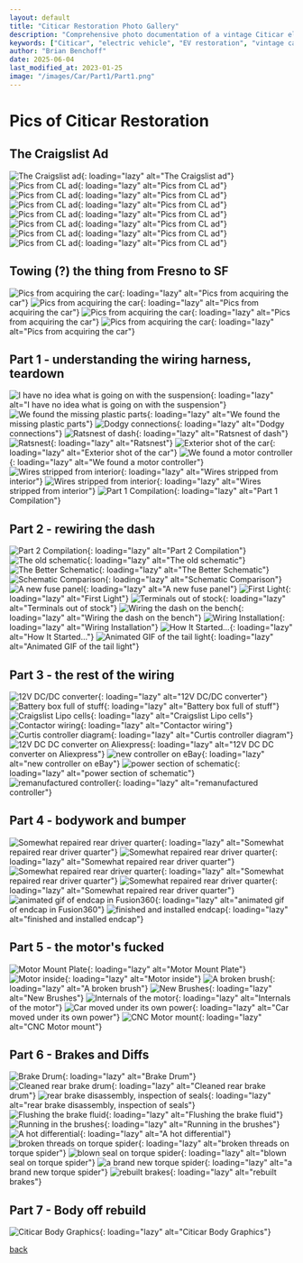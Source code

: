 ```yaml
---
layout: default
title: "Citicar Restoration Photo Gallery"
description: "Comprehensive photo documentation of a vintage Citicar electric vehicle restoration, from Craigslist find to complete teardown"
keywords: ["Citicar", "electric vehicle", "EV restoration", "vintage cars", "car restoration", "electric car history", "automotive repair", "DIY restoration"]
author: "Brian Benchoff"
date: 2025-06-04
last_modified_at: 2023-01-25
image: "/images/Car/Part1/Part1.png"
---
```


# Pics of Citicar Restoration

## The Craigslist Ad
![The Craigslist ad](/images/Car/Craigslist/Screencap.PNG){: loading="lazy" alt="The Craigslist ad"}
![Pics from CL ad](/images/Car/Craigslist/1.jpg){: loading="lazy" alt="Pics from CL ad"}
![Pics from CL ad](/images/Car/Craigslist/2.jpg){: loading="lazy" alt="Pics from CL ad"}
![Pics from CL ad](/images/Car/Craigslist/3.jpg){: loading="lazy" alt="Pics from CL ad"}
![Pics from CL ad](/images/Car/Craigslist/4.jpg){: loading="lazy" alt="Pics from CL ad"}
![Pics from CL ad](/images/Car/Craigslist/5.jpg){: loading="lazy" alt="Pics from CL ad"}
![Pics from CL ad](/images/Car/Craigslist/6.jpg){: loading="lazy" alt="Pics from CL ad"}
![Pics from CL ad](/images/Car/Craigslist/7.jpg){: loading="lazy" alt="Pics from CL ad"}


## Towing (?) the thing from Fresno to SF
![Pics from acquiring the car](/images/Car/Acquiring/1.jpg){: loading="lazy" alt="Pics from acquiring the car"}
![Pics from acquiring the car](/images/Car/Acquiring/3.jpg){: loading="lazy" alt="Pics from acquiring the car"}
![Pics from acquiring the car](/images/Car/Acquiring/2.jpg){: loading="lazy" alt="Pics from acquiring the car"}
![Pics from acquiring the car](/images/Car/Acquiring/4.jpg){: loading="lazy" alt="Pics from acquiring the car"}

## Part 1 - understanding the wiring harness, teardown
![I have no idea what is going on with the suspension](/images/Car/Part1/1.png){: loading="lazy" alt="I have no idea what is going on with the suspension"}
![We found the missing plastic parts](/images/Car/Part1/2.png){: loading="lazy" alt="We found the missing plastic parts"}
![Dodgy connections](/images/Car/Part1/3.png){: loading="lazy" alt="Dodgy connections"}
![Ratsnest of dash](/images/Car/Part1/4.png){: loading="lazy" alt="Ratsnest of dash"}
![Ratsnest](/images/Car/Part1/5.png){: loading="lazy" alt="Ratsnest"}
![Exterior shot of the car](/images/Car/Part1/6.png){: loading="lazy" alt="Exterior shot of the car"}
![We found a motor controller](/images/Car/Part1/7.png){: loading="lazy" alt="We found a motor controller"}
![Wires stripped from interior](/images/Car/Part1/8.png){: loading="lazy" alt="Wires stripped from interior"}
![Wires stripped from interior](/images/Car/Part1/9.png){: loading="lazy" alt="Wires stripped from interior"}
![Part 1 Compilation](/images/Car/Part1/Part1.png){: loading="lazy" alt="Part 1 Compilation"}

## Part 2 - rewiring the dash
![Part 2 Compilation](/images/Car/Part2/Part2.png){: loading="lazy" alt="Part 2 Compilation"}
![The old schematic](/images/Car/Part2/OldSch.PNG){: loading="lazy" alt="The old schematic"}
![The Better Schematic](/images/Car/Part2/Schematic.png){: loading="lazy" alt="The Better Schematic"}
![Schematic Comparison](/images/Car/Part2/SchComp.png){: loading="lazy" alt="Schematic Comparison"}
![A new fuse panel](/images/Car/Part2/fusepanel.png){: loading="lazy" alt="A new fuse panel"}
![First Light](/images/Car/Part2/FirstLight.png){: loading="lazy" alt="First Light"}
![Terminals out of stock](/images/Car/Part2/Terminals.png){: loading="lazy" alt="Terminals out of stock"}
![Wiring the dash on the bench](/images/Car/Part2/BenchWiring.png){: loading="lazy" alt="Wiring the dash on the bench"}
![Wiring Installation](/images/Car/Part2/WiringInstall.jpg){: loading="lazy" alt="Wiring Installation"}
![How It Started...](/images/Car/Part2/Howitstarted.png){: loading="lazy" alt="How It Started..."}
![Animated GIF of the tail light](/images/Car/Part2/TailLight.gif){: loading="lazy" alt="Animated GIF of the tail light"}

## Part 3 - the rest of the wiring
![12V DC/DC converter](/images/Car/Part3/12vDC.png){: loading="lazy" alt="12V DC/DC converter"}
![Battery box full of stuff](/images/Car/Part3/Batteryboxwired.png){: loading="lazy" alt="Battery box full of stuff"}
![Craigslist Lipo cells](/images/Car/Part3/CLlipo.png){: loading="lazy" alt="Craigslist Lipo cells"}
![Contactor wiring](/images/Car/Part3/contactorwiring.png){: loading="lazy" alt="Contactor wiring"}
![Curtis controller diagram](/images/Car/Part3/CurtisControllerDiagram.png){: loading="lazy" alt="Curtis controller diagram"}
![12V DC DC converter on Aliexpress](/images/Car/Part3/DCDCconverter.png){: loading="lazy" alt="12V DC DC converter on Aliexpress"}
![new controller on eBay](/images/Car/Part3/ebaycontroller.png){: loading="lazy" alt="new controller on eBay"}
![power section of schematic](/images/Car/Part3/tinysch.png){: loading="lazy" alt="power section of schematic"}
![remanufactured controller](/images/Car/Part3/RefurbController.png){: loading="lazy" alt="remanufactured controller"}

## Part 4 - bodywork and bumper
![Somewhat repaired rear driver quarter](/images/Car/Part4/DriverQuarter.png){: loading="lazy" alt="Somewhat repaired rear driver quarter"}
![Somewhat repaired rear driver quarter](/images/Car/Part4/RepairedPanel.png){: loading="lazy" alt="Somewhat repaired rear driver quarter"}
![Somewhat repaired rear driver quarter](/images/Car/Part4/BodyPanelRepair.png){: loading="lazy" alt="Somewhat repaired rear driver quarter"}
![Somewhat repaired rear driver quarter](/images/Car/Part4/BigNoseCombined.png){: loading="lazy" alt="Somewhat repaired rear driver quarter"}
![animated gif of endcap in Fusion360](/images/Car/Part4/BumperEndcap.gif){: loading="lazy" alt="animated gif of endcap in Fusion360"}
![finished and installed endcap](/images/Car/Part4/BumperEndcapPic.jpg){: loading="lazy" alt="finished and installed endcap"}

## Part 5 - the motor's fucked
![Motor Mount Plate](/images/Car/Part5/MotorMountPlate.png){: loading="lazy" alt="Motor Mount Plate"}
![Motor inside](/images/Car/Part5/MotorEnd.png){: loading="lazy" alt="Motor inside"}
![A broken brush](/images/Car/Part5/ChoochedBrushes.png){: loading="lazy" alt="A broken brush"}
![New Brushes](/images/Car/Part5/MotorBrushes.png){: loading="lazy" alt="New Brushes"}
![Internals of the motor](/images/Car/Part5/MotorTeardown.png){: loading="lazy" alt="Internals of the motor"}
![Car moved under its own power](/images/Car/Part5/ActuallyDrove.jpg){: loading="lazy" alt="Car moved under its own power"}
![CNC Motor mount](/images/Car/Part5/MotorMount.gif){: loading="lazy" alt="CNC Motor mount"}

## Part 6 - Brakes and Diffs
![Brake Drum](/images/Car/Part6/BrakeDrum.png){: loading="lazy" alt="Brake Drum"}
![Cleaned rear brake drum](/images/Car/Part6/BrakeClean.png){: loading="lazy" alt="Cleaned rear brake drum"}
![rear brake disassembly, inspection of seals](/images/Car/Part6/brakepartsseals.png){: loading="lazy" alt="rear brake disassembly, inspection of seals"}
![Flushing the brake fluid](/images/Car/Part6/BrakeFluid.png){: loading="lazy" alt="Flushing the brake fluid"}
![Running in the brushes](/images/Car/Part6/BrushRunin.png){: loading="lazy" alt="Running in the brushes"}
![A hot differential](/images/Car/Part6/HotDiff.png){: loading="lazy" alt="A hot differential"}
![broken threads on torque spider](/images/Car/Part6/newthreads.jpg){: loading="lazy" alt="broken threads on torque spider"}
![blown seal on torque spider](/images/Car/Part6/blownseal.jpg){: loading="lazy" alt="blown seal on torque spider"}
![a brand new torque spider](/images/Car/Part6/newspider.jpg){: loading="lazy" alt="a brand new torque spider"}
![rebuilt brakes](/images/Car/Part6/rebuiltbrakes.jpg){: loading="lazy" alt="rebuilt brakes"}

## Part 7 - Body off rebuild
![Citicar Body Graphics](/images/Car/Part7/CiticarBodyGraphics.png){: loading="lazy" alt="Citicar Body Graphics"}



[back](../)
